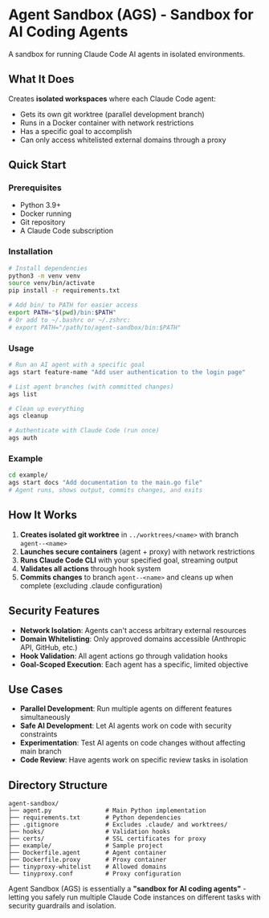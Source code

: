# Agent Sandbox (AGS) - Sandbox for AI Coding Agents

A sandbox for running Claude Code AI agents in isolated environments.

## What It Does

Creates **isolated workspaces** where each Claude Code agent:
- Gets its own git worktree (parallel development branch)
- Runs in a Docker container with network restrictions  
- Has a specific goal to accomplish
- Can only access whitelisted external domains through a proxy

## Quick Start

### Prerequisites
- Python 3.9+
- Docker running
- Git repository
- A Claude Code subscription

### Installation

```bash
# Install dependencies
python3 -m venv venv
source venv/bin/activate
pip install -r requirements.txt

# Add bin/ to PATH for easier access
export PATH="$(pwd)/bin:$PATH"
# Or add to ~/.bashrc or ~/.zshrc:
# export PATH="/path/to/agent-sandbox/bin:$PATH"
```

### Usage

```bash
# Run an AI agent with a specific goal
ags start feature-name "Add user authentication to the login page"

# List agent branches (with committed changes)
ags list

# Clean up everything
ags cleanup

# Authenticate with Claude Code (run once)
ags auth
```

### Example
```bash
cd example/
ags start docs "Add documentation to the main.go file"
# Agent runs, shows output, commits changes, and exits
```

## How It Works

1. **Creates isolated git worktree** in `../worktrees/<name>` with branch `agent--<name>`
2. **Launches secure containers** (agent + proxy) with network restrictions
3. **Runs Claude Code CLI** with your specified goal, streaming output
4. **Validates all actions** through hook system
5. **Commits changes** to branch `agent--<name>` and cleans up when complete (excluding .claude configuration)

## Security Features

- **Network Isolation**: Agents can't access arbitrary external resources
- **Domain Whitelisting**: Only approved domains accessible (Anthropic API, GitHub, etc.)
- **Hook Validation**: All agent actions go through validation hooks
- **Goal-Scoped Execution**: Each agent has a specific, limited objective

## Use Cases

- **Parallel Development**: Run multiple agents on different features simultaneously
- **Safe AI Development**: Let AI agents work on code with security constraints
- **Experimentation**: Test AI agents on code changes without affecting main branch
- **Code Review**: Have agents work on specific review tasks in isolation

## Directory Structure

```
agent-sandbox/
├── agent.py               # Main Python implementation
├── requirements.txt       # Python dependencies
├── .gitignore             # Excludes .claude/ and worktrees/
├── hooks/                 # Validation hooks
├── certs/                 # SSL certificates for proxy
├── example/               # Sample project
├── Dockerfile.agent       # Agent container
├── Dockerfile.proxy       # Proxy container
├── tinyproxy-whitelist    # Allowed domains
└── tinyproxy.conf         # Proxy configuration
```

Agent Sandbox (AGS) is essentially a **"sandbox for AI coding agents"** - letting you safely run multiple Claude Code instances on different tasks with security guardrails and isolation.

